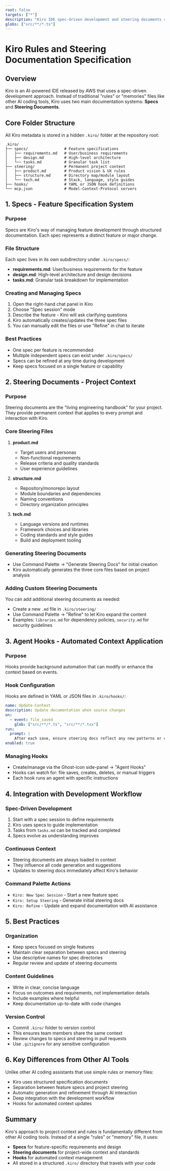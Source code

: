```yaml
---
root: false
targets: ["*"]
description: "Kiro IDE spec-driven development and steering documents configuration"
globs: ["src/**/*.ts"]
---
```


# Kiro Rules and Steering Documentation Specification

## Overview
Kiro is an AI-powered IDE released by AWS that uses a spec-driven development approach. Instead of traditional "rules" or "memories" files like other AI coding tools, Kiro uses two main documentation systems: **Specs** and **Steering Documents**.

## Core Folder Structure
All Kiro metadata is stored in a hidden `.kiro/` folder at the repository root:

```
.kiro/
├── specs/                # Feature specifications
│   ├── requirements.md   # User/business requirements
│   ├── design.md         # High-level architecture
│   └── tasks.md          # Granular task list
├── steering/             # Permanent project context
│   ├── product.md        # Product vision & UX rules
│   ├── structure.md      # Directory map/module layout
│   └── tech.md           # Stack, language, style guides
├── hooks/                # YAML or JSON hook definitions
└── mcp.json              # Model-Context-Protocol servers
```

## 1. Specs - Feature Specification System

### Purpose
Specs are Kiro's way of managing feature development through structured documentation. Each spec represents a distinct feature or major change.

### File Structure
Each spec lives in its own subdirectory under `.kiro/specs/`:
- **requirements.md**: User/business requirements for the feature
- **design.md**: High-level architecture and design decisions
- **tasks.md**: Granular task breakdown for implementation

### Creating and Managing Specs
1. Open the right-hand chat panel in Kiro
2. Choose "Spec session" mode
3. Describe the feature - Kiro will ask clarifying questions
4. Kiro automatically creates/updates the three spec files
5. You can manually edit the files or use "Refine" in chat to iterate

### Best Practices
- One spec per feature is recommended
- Multiple independent specs can exist under `.kiro/specs/`
- Specs can be refined at any time during development
- Keep specs focused on a single feature or capability

## 2. Steering Documents - Project Context

### Purpose
Steering documents are the "living engineering handbook" for your project. They provide permanent context that applies to every prompt and interaction with Kiro.

### Core Steering Files
1. **product.md**
   - Target users and personas
   - Non-functional requirements
   - Release criteria and quality standards
   - User experience guidelines

2. **structure.md**
   - Repository/monorepo layout
   - Module boundaries and dependencies
   - Naming conventions
   - Directory organization principles

3. **tech.md**
   - Language versions and runtimes
   - Framework choices and libraries
   - Coding standards and style guides
   - Build and deployment tooling

### Generating Steering Documents
- Use Command Palette → "Generate Steering Docs" for initial creation
- Kiro automatically generates the three core files based on project analysis

### Adding Custom Steering Documents
You can add additional steering documents as needed:
- Create a new `.md` file in `.kiro/steering/`
- Use Command Palette → "Refine" to let Kiro expand the content
- Examples: `libraries.md` for dependency policies, `security.md` for security guidelines

## 3. Agent Hooks - Automated Context Application

### Purpose
Hooks provide background automation that can modify or enhance the context based on events.

### Hook Configuration
Hooks are defined in YAML or JSON files in `.kiro/hooks/`:

```yaml
name: Update-Context
description: Update documentation when source changes
on:
  - event: file_saved
    glob: ["src/**/*.ts", "src/**/*.tsx"]
run:
  prompt: |
    After each save, ensure steering docs reflect any new patterns or conventions introduced.
enabled: true
```

### Managing Hooks
- Create/manage via the Ghost-icon side-panel → "Agent Hooks"
- Hooks can watch for: file saves, creates, deletes, or manual triggers
- Each hook runs an agent with specific instructions

## 4. Integration with Development Workflow

### Spec-Driven Development
1. Start with a spec session to define requirements
2. Kiro uses specs to guide implementation
3. Tasks from `tasks.md` can be tracked and completed
4. Specs evolve as understanding improves

### Continuous Context
- Steering documents are always loaded in context
- They influence all code generation and suggestions
- Updates to steering docs immediately affect Kiro's behavior

### Command Palette Actions
- `Kiro: New Spec Session` - Start a new feature spec
- `Kiro: Setup Steering` - Generate initial steering docs
- `Kiro: Refine` - Update and expand documentation with AI assistance

## 5. Best Practices

### Organization
- Keep specs focused on single features
- Maintain clear separation between specs and steering
- Use descriptive names for spec directories
- Regular review and update of steering documents

### Content Guidelines
- Write in clear, concise language
- Focus on outcomes and requirements, not implementation details
- Include examples where helpful
- Keep documentation up-to-date with code changes

### Version Control
- Commit `.kiro/` folder to version control
- This ensures team members share the same context
- Review changes to specs and steering in pull requests
- Use `.gitignore` for any sensitive configuration

## 6. Key Differences from Other AI Tools

Unlike other AI coding assistants that use simple rules or memory files:
- Kiro uses structured specification documents
- Separation between feature specs and project steering
- Automatic generation and refinement through AI interaction
- Deep integration with the development workflow
- Hooks for automated context updates

## Summary

Kiro's approach to project context and rules is fundamentally different from other AI coding tools. Instead of a single "rules" or "memory" file, it uses:
- **Specs** for feature-specific requirements and design
- **Steering documents** for project-wide context and standards
- **Hooks** for automated context management
- All stored in a structured `.kiro/` directory that travels with your code
